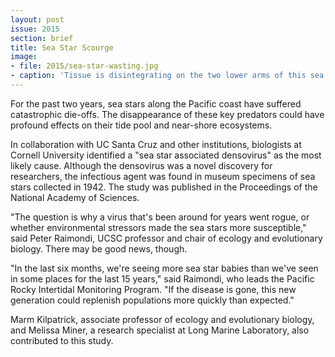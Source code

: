 ```yaml
---
layout: post
issue: 2015
section: brief
title: Sea Star Scourge
image:
- file: 2015/sea-star-wasting.jpg
- caption: 'Tissue is disintegrating on the two lower arms of this sea star affected by sea star wasting syndrome.'
---
```


For the past two years, sea stars along the Pacific coast have suffered catastrophic die-offs. The disappearance of these key predators could have profound effects on their tide pool and near-shore ecosystems.

In collaboration with UC Santa Cruz and other institutions, biologists at Cornell University identified a "sea star associated densovirus" as the most likely cause. Although the densovirus was a novel discovery for researchers, the infectious agent was found in museum specimens of sea stars collected in 1942. The study was published in the Proceedings of the National Academy of Sciences.

"The question is why a virus that's been around for years went rogue, or whether environmental stressors made the sea stars more susceptible," said Peter Raimondi, UCSC professor and chair of ecology and evolutionary biology.
There may be good news, though.

"In the last six months, we're seeing more sea star babies than we've seen in some places for the last 15 years," said Raimondi, who leads the Pacific Rocky Intertidal Monitoring Program. "If the disease is gone, this new generation could replenish populations more quickly than expected."

Marm Kilpatrick, associate professor of ecology and evolutionary biology, and Melissa Miner, a research specialist at Long Marine Laboratory, also contributed to this study.
